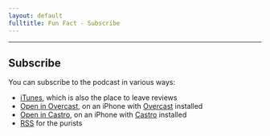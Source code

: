```yaml
---
layout: default
fulltitle: Fun Fact - Subscribe
---
```


-----------------
 
## Subscribe

You can subscribe to the podcast in various ways:

* [iTunes](https://itunes.apple.com/us/podcast/id1445347384), which is also the place to leave reviews
* [Open in Overcast](https://overcast.fm/itunes1445347384), on an iPhone with [Overcast](http://overcast.fm/) installed
* [Open in Castro](https://castro.fm/itunes/1445347384), on an iPhone with [Castro](http://castro.fm/) installed
* [RSS](/feed/) for the purists
